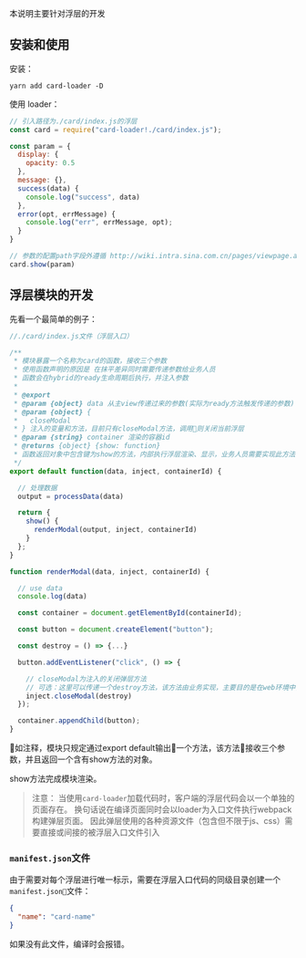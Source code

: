 本说明主要针对浮层的开发

## 安装和使用

安装：

```shell
yarn add card-loader -D
```

使用 loader：

```javascript
// 引入路径为./card/index.js的浮层
const card = require("card-loader!./card/index.js");

const param = {
  display: {
    opacity: 0.5
  },
  message: {},
  success(data) {
    console.log("success", data)
  },
  error(opt, errMessage) {
    console.log("err", errMessage, opt);
  }
}

// 参数的配置path字段外遵循 http://wiki.intra.sina.com.cn/pages/viewpage.action?pageId=166466748
card.show(param)
```

## 浮层模块的开发

先看一个最简单的例子：

```javascript
//./card/index.js文件（浮层入口）

/**
 * 模块暴露一个名称为card的函数，接收三个参数
 * 使用函数声明的原因是 在抹平差异同时需要传递参数给业务人员
 * 函数会在hybrid的ready生命周期后执行，并注入参数
 * 
 * @export
 * @param {object} data 从主view传递过来的参数(实际为ready方法触发传递的参数)
 * @param {object} {
 *   closeModal
 * } 注入的变量和方法，目前只有closeModal方法，调用则关闭当前浮层
 * @param {string} container 渲染的容器id
 * @returns {object} {show: function} 
 * 函数返回对象中包含键为show的方法，内部执行浮层渲染、显示，业务人员需要实现此方法
 */
export default function(data, inject, containerId) {

  // 处理数据
  output = processData(data)

  return {
    show() {
      renderModal(output, inject, containerId)
    }
  };
}

function renderModal(data, inject, containerId) {

  // use data
  console.log(data)

  const container = document.getElementById(containerId);

  const button = document.createElement("button");

  const destroy = () => {...}

  button.addEventListener("click", () => {

    // closeModal为注入的关闭弹层方法
    // 可选：这里可以传递一个destroy方法，该方法由业务实现，主要目的是在web环境中，进行垃圾回收（⌚事件销毁，实例化对象释放等）
    inject.closeModal(destroy)
  });

  container.appendChild(button);
}

```

如注释，模块只规定通过export default输出一个方法，该方法接收三个参数，并且返回一个含有show方法的对象。

show方法完成模块渲染。

>注意：
>当使用`card-loader`加载代码时，客户端的浮层代码会以一个单独的页面存在。
>换句话说在编译页面同时会以loader为入口文件执行webpack构建弹层页面。
>因此弹层使用的各种资源文件（包含但不限于js、css）需要直接或间接的被浮层入口文件引入

### `manifest.json`文件

由于需要对每个浮层进行唯一标示，需要在浮层入口代码的同级目录创建一个`manifest.json`文件：

```json
{
  "name": "card-name"
}
```
如果没有此文件，编译时会报错。
